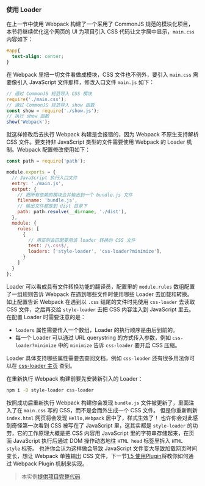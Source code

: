 ### 使用 Loader
在上一节中使用 Webpack 构建了一个采用了 CommonJS 规范的模块化项目，本节将继续优化这个网页的 UI 为项目引入 CSS 代码让文字居中显示，`main.css` 内容如下：
```css
#app{
  text-align: center;
}
```

在 Webpack 里把一切文件看做成模块，CSS 文件也不例外，要引入 `main.css` 需要像引入 JavaScript 文件那样，修改入口文件 `main.js` 如下：
```js
// 通过 CommonJS 规范导入 CSS 模块
require('./main.css');
// 通过 CommonJS 规范导入 show 函数
const show = require('./show.js');
// 执行 show 函数
show('Webpack');
```
就这样修改后去执行 Webpack 构建是会报错的，因为 Webpack 不原生支持解析 CSS 文件。要支持非 JavaScript 类型的文件需要使用 Webpack 的 Loader 机制。Webpack 配置修改使用如下：
```js
const path = require('path');

module.exports = {
  // JavaScript 执行入口文件
  entry: './main.js',
  output: {
    // 把所有依赖的模块合并输出到一个 bundle.js 文件
    filename: 'bundle.js',
    // 输出文件都放到 dist 目录下
    path: path.resolve(__dirname, './dist'),
  },
  module: {
    rules: [
      {
        // 用正则去匹配要用该 loader 转换的 CSS 文件
        test: /\.css$/,
        loaders: ['style-loader', 'css-loader?minimize'],
      }
    ]
  }
};
```
Loader 可以看成具有文件转换功能的翻译员，配置里的 `module.rules` 数组配置了一组规则告诉 Webpack 在遇到哪些文件时使用哪些 Loader 去加载和转换。
如上配置告诉 Webpack 在遇到以 `.css` 结尾的文件时先使用 `css-loader` 去读取 CSS 文件，之后再交给 `style-loader` 去把 CSS 内容注入到 JavaScript 里去。
在配置 Loader 时需要注意的是：

- `loaders` 属性需要传入一个数组，Loader 的执行顺序是由后到前的。
- 每一个 Loader 可以通过 URL querystring 的方式传入参数，例如 `css-loader?minimize` 中的 `minimize` 告诉 `css-loader` 要开启 CSS 压缩。

Loader 具体支持哪些属性需要去查阅文档，例如 `css-loader` 还有很多用法你可以在 [css-loader 主页](https://github.com/webpack-contrib/css-loader) 查到。

在重新执行 Webpack 构建前要先安装新引入的 Loader：
```bash
npm i -D style-loader css-loader
```
按照成功后重新执行 Webpack 构建你会发现 `bundle.js` 文件被更新了，里面注入了在 `main.css` 写的 CSS，而不是会而外生成一个 CSS 文件。
但是你重新刷新 `index.html` 网页将会发现 `Hello,Webpack` 居中了，样式生效了！
也许你会对此感到奇怪第一次看到 CSS 被写在了 JavaScript 里，这其实都是 `style-loader` 的功劳，它的工作原理大概是把 CSS 内容用 JavaScript 里的字符串存储起来，在页面 JavaScript 执行后通过 DOM 操作动态地往 `HTML head` 标签里拆入 `HTML style` 标签。
也许你会认为这样做会导致 JavaScript 文件变大导致加载网页时间变长，想让 Webpack 单独输出 CSS 文件，下一节[1.5 使用Plugin](1.5使用Plugin.md)将教你如何通过 Webpack Plugin 机制来实现。

> 本实例[提供项目完整代码](https://github.com/gwuhaolin/dive-into-webpack/tree/master/codes/1.4使用Loader)
